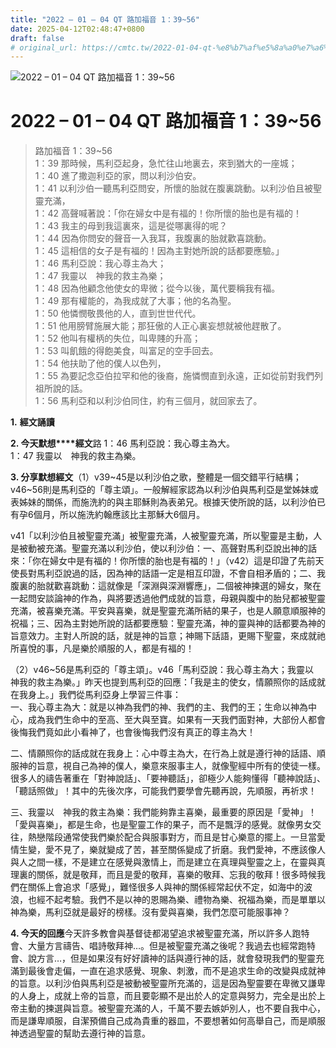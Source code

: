 ```yaml
---
title: "2022 – 01 – 04 QT 路加福音 1：39~56"
date: 2025-04-12T02:48:47+0800
draft: false
# original_url: https://cmtc.tw/2022-01-04-qt-%e8%b7%af%e5%8a%a0%e7%a6%8f%e9%9f%b3-1%ef%bc%9a3956
---
```


![2022 – 01 – 04 QT 路加福音 1：39\~56](/images/qt.jpg   "2022 – 01 – 04 QT 路加福音 1：39\~56")

# 2022 – 01 – 04 QT 路加福音 1：39\~56

> 路加福音 1：39\~56  
> 1：39 那時候，馬利亞起身，急忙往山地裏去，來到猶大的一座城；  
> 1：40 進了撒迦利亞的家，問以利沙伯安。  
> 1：41 以利沙伯一聽馬利亞問安，所懷的胎就在腹裏跳動。以利沙伯且被聖靈充滿，  
> 1：42 高聲喊著說：「你在婦女中是有福的！你所懷的胎也是有福的！  
> 1：43 我主的母到我這裏來，這是從哪裏得的呢？  
> 1：44 因為你問安的聲音一入我耳，我腹裏的胎就歡喜跳動。  
> 1：45 這相信的女子是有福的！因為主對她所說的話都要應驗。」  
> 1：46 馬利亞說：我心尊主為大；  
> 1：47 我靈以　神我的救主為樂；  
> 1：48 因為他顧念他使女的卑微；從今以後，萬代要稱我有福。  
> 1：49 那有權能的，為我成就了大事；他的名為聖。  
> 1：50 他憐憫敬畏他的人，直到世世代代。  
> 1：51 他用膀臂施展大能；那狂傲的人正心裏妄想就被他趕散了。  
> 1：52 他叫有權柄的失位，叫卑賤的升高；  
> 1：53 叫飢餓的得飽美食，叫富足的空手回去。  
> 1：54 他扶助了他的僕人以色列，  
> 1：55 為要記念亞伯拉罕和他的後裔，施憐憫直到永遠，正如從前對我們列祖所說的話。  
> 1：56 馬利亞和以利沙伯同住，約有三個月，就回家去了。

**1.** **經文誦讀**

**2. 今天默想****經文**路 1：46 馬利亞說：我心尊主為大。  
1：47 我靈以　神我的救主為樂。

**3. 分享默想經文**（1）v39\~45是以利沙伯之歌，整體是一個交錯平行結構；v46\~56則是馬利亞的「尊主頌」。一般解經家認為以利沙伯與馬利亞是堂姊妹或表姊妹的關係，而施洗約的與主耶穌則為表弟兄。根據天使所說的話，以利沙伯已有孕6個月，所以施洗約翰應該比主那穌大6個月。

v41「以利沙伯且被聖靈充滿」被聖靈充滿，人被聖靈充滿，所以聖靈是主動，人是被動被充滿。聖靈充滿以利沙伯，使以利沙伯：一、高聲對馬利亞說出神的話來：「你在婦女中是有福的！你所懷的胎也是有福的！」（v42）這是印證了先前天使長對馬利亞說過的話，因為神的話語一定是相互印證，不會自相矛盾的；二、我腹裏的胎就歡喜跳動：這就像是「深淵與深淵響應」，二個被神揀選的婦女，聚在一起問安談論神的作為，與將要透過他們成就的旨意，母親與腹中的胎兒都被聖靈充滿，被喜樂充滿。平安與喜樂，就是聖靈充滿所結的果子，也是人願意順服神的祝福；三、因為主對她所說的話都要應驗：聖靈充滿，神的靈與神的話都要為神的旨意效力。主對人所說的話，就是神的旨意；神賜下話語，更賜下聖靈，來成就祂所喜悅的事，凡是樂於順服的人，都是有福的！

（2）v46\~56是馬利亞的「尊主頌」。v46「馬利亞說：我心尊主為大；我靈以　神我的救主為樂。」昨天也提到馬利亞的回應：「我是主的使女，情願照你的話成就在我身上。」我們從馬利亞身上學習三件事：  
一、我心尊主為大：就是以神為我們的神、我們的主、我們的王；生命以神為中心，成為我們生命中的至高、至大與至寶。如果有一天我們面對神，大部份人都會後悔我們竟如此小看神了，也會後悔我們沒有真正的尊主為大！

二、情願照你的話成就在我身上：心中尊主為大，在行為上就是遵行神的話語、順服神的旨意，視自己為神的僕人，樂意來服事主人，就像聖經中所有的使徒一樣。很多人的禱告著重在「對神說話」、「要神聽話」，卻極少人能夠懂得「聽神說話」、「聽話照做」！其中的先後次序，可能我們要學會先聽再說，先順服，再祈求！

三、我靈以　神我的救主為樂：我們能夠靠主喜樂，最重要的原因是「愛神」！「愛與喜樂」，都是生命，也是聖靈工作的果子，而不是飄浮的感覺。就像男女交往，熱戀階段通常使我們樂於配合與服事對方，而且是甘心樂意的擺上。一旦當愛情生變，愛不見了，樂就變成了苦，甚至關係變成了折磨。我們愛神，不應該像人與人之間一樣，不是建立在感覺與激情上，而是建立在真理與聖靈之上，在靈與真理裏的關係，就是敬拜，而且是愛的敬拜，喜樂的敬拜、忘我的敬拜！很多時候我們在關係上會追求「感覺」，難怪很多人與神的關係經常起伏不定，如海中的波浪，也經不起考驗。我們不是以神的恩賜為樂、禮物為樂、祝福為樂，而是單單以神為樂，馬利亞就是最好的榜樣。沒有愛與喜樂，我們怎麼可能服事神？

**4. 今天的回應**今天許多教會與基督徒都渴望追求被聖靈充滿，所以許多人跑特會、大量方言禱告、唱詩敬拜神…。但是被聖靈充滿之後呢？我過去也經常跑特會、說方言…，但是如果沒有好好讀神的話與遵行神的話，就會發現我們的聖靈充滿到最後會走偏，一直在追求感覺、現象、刺激，而不是追求生命的改變與成就神的旨意。以利沙伯與馬利亞是被動被聖靈所充滿的，這是因為聖靈要在卑微又謙卑的人身上，成就上帝的旨意，而且要彰顯不是出於人的定意與努力，完全是出於上帝主動的揀選與旨意。被聖靈充滿的人，千萬不要去嫉妒別人，也不要自我中心，而是謙卑順服，自潔預備自己成為貴重的器皿，不要想著如何高舉自己，而是順服神透過聖靈的幫助去遵行神的旨意。